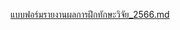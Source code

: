 [แบบฟอร์มรายงานผลการฝึกทักษะวิจัย_2566.md](https://github.com/KittpongT/nectec_internship/files/12346760/_2566.md)
